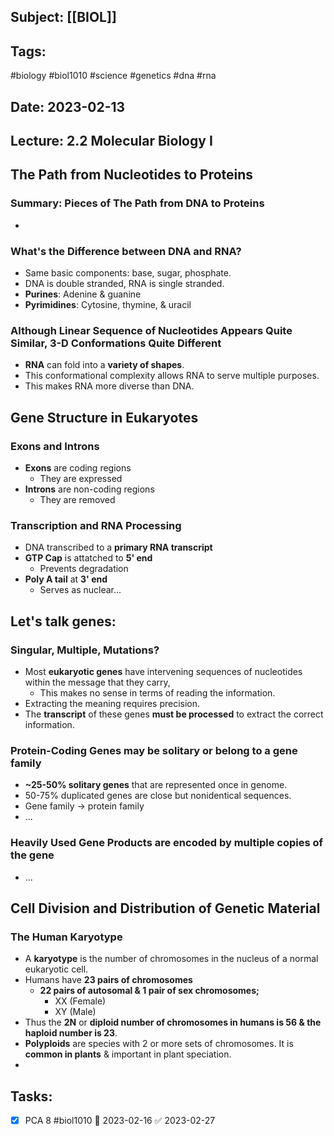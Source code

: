 ## Subject: [[BIOL]]
## Tags:
#biology #biol1010 #science #genetics #dna #rna 
## Date: 2023-02-13
## Lecture: 2.2 Molecular Biology I

## The Path from Nucleotides to Proteins
### Summary: Pieces of The Path from DNA to Proteins
- 
### What's the Difference between DNA and RNA?
- Same basic components: base, sugar, phosphate.
- DNA is double stranded, RNA is single stranded.
- **Purines**: Adenine & guanine
- **Pyrimidines**: Cytosine, thymine, & uracil
### Although Linear Sequence of Nucleotides Appears Quite Similar, 3-D Conformations Quite Different
- **RNA** can fold into a **variety of shapes**.
- This conformational complexity allows RNA to serve multiple purposes.
- This makes RNA more diverse than DNA.

## Gene Structure in Eukaryotes
### Exons and Introns
- **Exons** are coding regions
	- They are expressed
- **Introns** are non-coding regions
	- They are removed
### Transcription and RNA Processing
- DNA transcribed to a **primary RNA transcript**
- **GTP Cap** is attatched to **5' end**
	- Prevents degradation
- **Poly A tail** at **3' end**
	- Serves as nuclear...

## Let's talk genes: 
### Singular, Multiple, Mutations?
- Most **eukaryotic genes** have intervening sequences of nucleotides within the message that they carry,
	- This makes no sense in terms of reading the information.
- Extracting the meaning requires precision.
- The **transcript** of these genes **must be processed** to extract the correct information.
### Protein-Coding Genes may be solitary or belong to a gene family
- **~25-50% solitary genes** that are represented once in genome.
- 50-75% duplicated genes are close but nonidentical sequences.
- Gene family -> protein family
- ...
### Heavily Used Gene Products are encoded by multiple copies of the gene
- ...

## Cell Division and Distribution of Genetic Material
### The Human Karyotype
- A **karyotype** is the number of chromosomes in the nucleus of a normal eukaryotic cell.
- Humans have **23 pairs of chromosomes**
	- **22 pairs of autosomal & 1 pair of sex chromosomes;**
		- XX (Female)
		- XY (Male)
- Thus the **2N** or **diploid number of chromosomes in humans is 56 & the haploid number is 23**.
- **Polyploids** are species with 2 or more sets of chromosomes. It is **common in plants** & important in plant speciation.
- 

## Tasks:
- [x] PCA 8 #biol1010 📅 2023-02-16 ✅ 2023-02-27